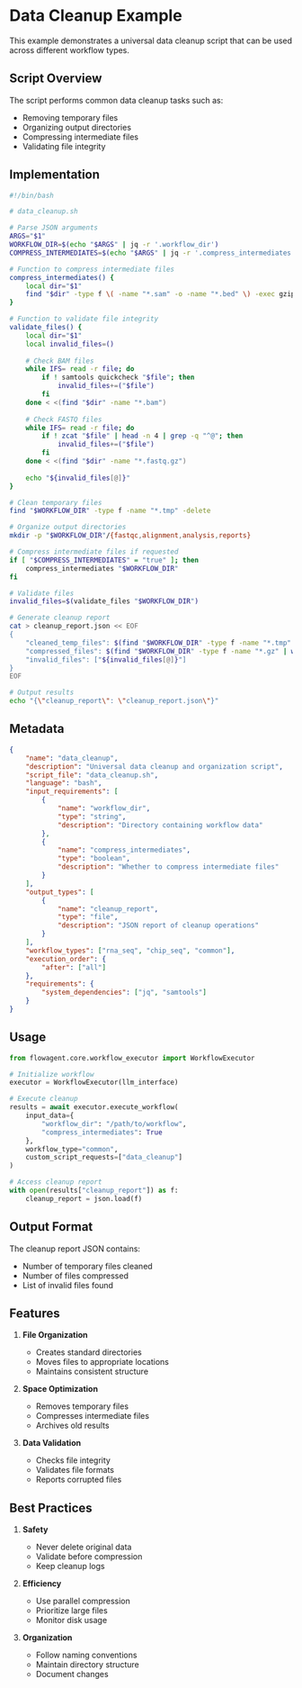 # Data Cleanup Example

This example demonstrates a universal data cleanup script that can be used across different workflow types.

## Script Overview

The script performs common data cleanup tasks such as:
- Removing temporary files
- Organizing output directories
- Compressing intermediate files
- Validating file integrity

## Implementation

```bash
#!/bin/bash

# data_cleanup.sh

# Parse JSON arguments
ARGS="$1"
WORKFLOW_DIR=$(echo "$ARGS" | jq -r '.workflow_dir')
COMPRESS_INTERMEDIATES=$(echo "$ARGS" | jq -r '.compress_intermediates')

# Function to compress intermediate files
compress_intermediates() {
    local dir="$1"
    find "$dir" -type f \( -name "*.sam" -o -name "*.bed" \) -exec gzip {} \;
}

# Function to validate file integrity
validate_files() {
    local dir="$1"
    local invalid_files=()
    
    # Check BAM files
    while IFS= read -r file; do
        if ! samtools quickcheck "$file"; then
            invalid_files+=("$file")
        fi
    done < <(find "$dir" -name "*.bam")
    
    # Check FASTQ files
    while IFS= read -r file; do
        if ! zcat "$file" | head -n 4 | grep -q "^@"; then
            invalid_files+=("$file")
        fi
    done < <(find "$dir" -name "*.fastq.gz")
    
    echo "${invalid_files[@]}"
}

# Clean temporary files
find "$WORKFLOW_DIR" -type f -name "*.tmp" -delete

# Organize output directories
mkdir -p "$WORKFLOW_DIR"/{fastqc,alignment,analysis,reports}

# Compress intermediate files if requested
if [ "$COMPRESS_INTERMEDIATES" = "true" ]; then
    compress_intermediates "$WORKFLOW_DIR"
fi

# Validate files
invalid_files=$(validate_files "$WORKFLOW_DIR")

# Generate cleanup report
cat > cleanup_report.json << EOF
{
    "cleaned_temp_files": $(find "$WORKFLOW_DIR" -type f -name "*.tmp" | wc -l),
    "compressed_files": $(find "$WORKFLOW_DIR" -type f -name "*.gz" | wc -l),
    "invalid_files": ["${invalid_files[@]}"]
}
EOF

# Output results
echo "{\"cleanup_report\": \"cleanup_report.json\"}"
```

## Metadata

```json
{
    "name": "data_cleanup",
    "description": "Universal data cleanup and organization script",
    "script_file": "data_cleanup.sh",
    "language": "bash",
    "input_requirements": [
        {
            "name": "workflow_dir",
            "type": "string",
            "description": "Directory containing workflow data"
        },
        {
            "name": "compress_intermediates",
            "type": "boolean",
            "description": "Whether to compress intermediate files"
        }
    ],
    "output_types": [
        {
            "name": "cleanup_report",
            "type": "file",
            "description": "JSON report of cleanup operations"
        }
    ],
    "workflow_types": ["rna_seq", "chip_seq", "common"],
    "execution_order": {
        "after": ["all"]
    },
    "requirements": {
        "system_dependencies": ["jq", "samtools"]
    }
}
```

## Usage

```python
from flowagent.core.workflow_executor import WorkflowExecutor

# Initialize workflow
executor = WorkflowExecutor(llm_interface)

# Execute cleanup
results = await executor.execute_workflow(
    input_data={
        "workflow_dir": "/path/to/workflow",
        "compress_intermediates": True
    },
    workflow_type="common",
    custom_script_requests=["data_cleanup"]
)

# Access cleanup report
with open(results["cleanup_report"]) as f:
    cleanup_report = json.load(f)
```

## Output Format

The cleanup report JSON contains:
- Number of temporary files cleaned
- Number of files compressed
- List of invalid files found

## Features

1. **File Organization**
   - Creates standard directories
   - Moves files to appropriate locations
   - Maintains consistent structure

2. **Space Optimization**
   - Removes temporary files
   - Compresses intermediate files
   - Archives old results

3. **Data Validation**
   - Checks file integrity
   - Validates file formats
   - Reports corrupted files

## Best Practices

1. **Safety**
   - Never delete original data
   - Validate before compression
   - Keep cleanup logs

2. **Efficiency**
   - Use parallel compression
   - Prioritize large files
   - Monitor disk usage

3. **Organization**
   - Follow naming conventions
   - Maintain directory structure
   - Document changes
